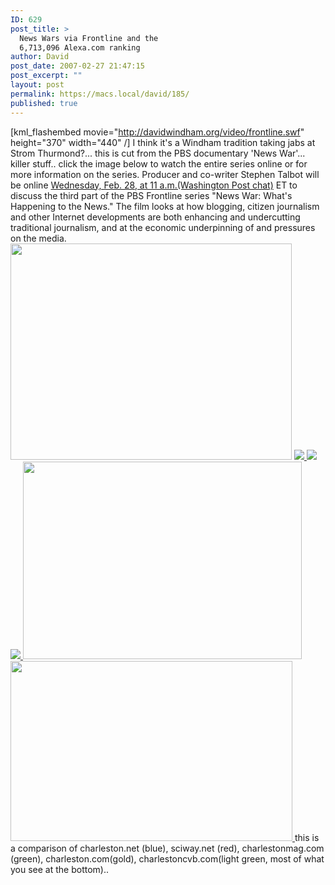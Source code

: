 ```yaml
---
ID: 629
post_title: >
  News Wars via Frontline and the
  6,713,096 Alexa.com ranking
author: David
post_date: 2007-02-27 21:47:15
post_excerpt: ""
layout: post
permalink: https://macs.local/david/185/
published: true
---
```

[kml_flashembed movie="http://davidwindham.org/video/frontline.swf" height="370" width="440" /] I think it's a Windham tradition taking jabs at Strom Thurmond?... this is cut from the PBS documentary 'News War'... killer stuff.. click the image below to watch the entire series online or for more information on the series.  Producer and co-writer Stephen Talbot will be online <a href="http://www.washingtonpost.com/wp-dyn/content/discussion/2007/02/21/DI2007022101666.html"/>Wednesday, Feb. 28, at 11 a.m.(Washington Post chat)</a> ET to discuss the third part of the PBS Frontline series "News War: What's Happening to the News." The film looks at how blogging, citizen journalism and other Internet developments are both enhancing and undercutting traditional journalism, and at the economic underpinning of and pressures on the media.
<a href="http://www.pbs.org/wgbh/pages/frontline/newswar/"><img src="http://davidwindham.org./images/newswar.png" width="450" height="346"/></a>
<a href="http://www.alexa.com/"><img src="http://davidwindham.org./images/alexa.png" />
<img src="http://davidwindham.org./images/alexa2.png"  />
<img src="http://davidwindham.org./images/alexa3.png" />
<img src="http://davidwindham.org./images/alexa4.png" width="446" height="316" />
<img src="http://davidwindham.org./images/alexa5.png" width="451" height="288"/>
</a>
this is a comparison of charleston.net (blue), sciway.net (red), charlestonmag.com (green), charleston.com(gold), charlestoncvb.com(light green, most of what you see at the bottom)..
